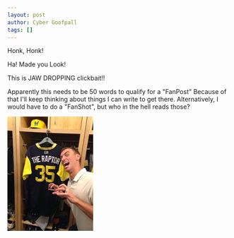 ```yaml
---
layout: post
author: Cyber Goofpall
tags: []
---
```


Honk, Honk!

Ha! Made you Look!

This is JAW DROPPING clickbait!!

Apparently this needs to be 50 words to qualify for a "FanPost" Because of that I'll keep thinking about things I can write to get there. Alternatively, I would have to do a "FanShot", but who in the hell reads those?

![Brent Suter](images/suter.jpeg)